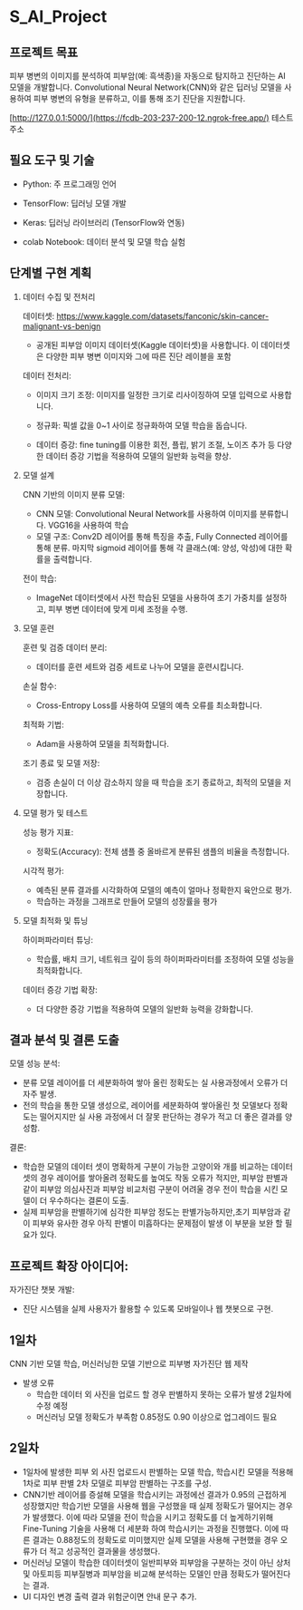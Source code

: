S_AI_Project
=
프로젝트 목표  
--
피부 병변의 이미지를 분석하여 피부암(예: 흑색종)을 자동으로 탐지하고 진단하는 AI 모델을 개발합니다. Convolutional Neural Network(CNN)와 같은 딥러닝 모델을 사용하여 피부 병변의 유형을 분류하고, 이를 통해 조기 진단을 지원합니다.

[http://127.0.0.1:5000/](https://fcdb-203-237-200-12.ngrok-free.app/) 테스트 주소

필요 도구 및 기술
--
* Python: 주 프로그래밍 언어 

* TensorFlow: 딥러닝 모델 개발

* Keras: 딥러닝 라이브러리 (TensorFlow와 연동)

* colab Notebook: 데이터 분석 및 모델 학습 실험

단계별 구현 계획
--
1. 데이터 수집 및 전처리
  
    데이터셋: https://www.kaggle.com/datasets/fanconic/skin-cancer-malignant-vs-benign
    * 공개된 피부암 이미지 데이터셋(Kaggle 데이터셋)을 사용합니다. 이 데이터셋은 다양한 피부 병변 이미지와 그에 따른 진단 레이블을 포함
    
    데이터 전처리:

    +	이미지 크기 조정: 이미지를 일정한 크기로 리사이징하여 모델 입력으로 사용합니다.
    
    +	정규화: 픽셀 값을 0~1 사이로 정규화하여 모델 학습을 돕습니다.

    +	데이터 증강: fine tuning를 이용한 회전, 플립, 밝기 조절, 노이즈 추가 등 다양한 데이터 증강 기법을 적용하여 모델의 일반화 능력을 향상.
      
2. 모델 설계
   
  	CNN 기반의 이미지 분류 모델:

    +	CNN 모델: Convolutional Neural Network를 사용하여 이미지를 분류합니다. VGG16을 사용하여 학습
    + 모델 구조: Conv2D 레이어를 통해 특징을 추출, Fully Connected 레이어를 통해 분류. 마지막 sigmoid 레이어를 통해 각 클래스(예: 양성, 악성)에 대한 확률을 출력합니다.

  	전이 학습: 
    + ImageNet 데이터셋에서 사전 학습된 모델을 사용하여 초기 가중치를 설정하고, 피부 병변 데이터에 맞게 미세 조정을 수행.

3. 모델 훈련
   
    훈련 및 검증 데이터 분리: 
    * 데이터를 훈련 세트와 검증 세트로 나누어 모델을 훈련시킵니다.

    손실 함수: 
    * Cross-Entropy Loss를 사용하여 모델의 예측 오류를 최소화합니다.

    최적화 기법:  
    * Adam을 사용하여 모델을 최적화합니다.

    조기 종료 및 모델 저장: 
    * 검증 손실이 더 이상 감소하지 않을 때 학습을 조기 종료하고, 최적의 모델을 저장합니다.

4. 모델 평가 및 테스트
   
    성능 평가 지표:
    * 정확도(Accuracy): 전체 샘플 중 올바르게 분류된 샘플의 비율을 측정합니다.
    
    시각적 평가: 
    * 예측된 분류 결과를 시각화하여 모델의 예측이 얼마나 정확한지 육안으로 평가.
    * 학습하는 과정을 그래프로 만들어 모델의 성장률을 평가

5. 모델 최적화 및 튜닝
    
    하이퍼파라미터 튜닝: 
    * 학습률, 배치 크기, 네트워크 깊이 등의 하이퍼파라미터를 조정하여 모델 성능을 최적화합니다.
    
    데이터 증강 기법 확장: 
    * 더 다양한 증강 기법을 적용하여 모델의 일반화 능력을 강화합니다.


결과 분석 및 결론 도출
--
  모델 성능 분석: 
  * 분류 모델 레이어를 더 세분화하여 쌓아 올린 정확도는 실 사용과정에서 오류가 더 자주 발생.
  * 전의 학습을 통한 모델 생성으로, 레이어를 세분화하여 쌓아올린 첫 모델보다 정확도는 떨어지지만 실 사용 과정에서 더 잘못 판단하는 경우가 적고 더 좋은 결과를 양성함.

  결론: 
  * 학습한 모델의 데이터 셋이 명확하게 구분이 가능한 고양이와 개를 비교하는 데이터 셋의 경우 레이어를 쌓아올려 정확도를 높여도 작동 오류가 적지만, 피부암 판별과 같이 피부암 의심사진과 피부암 비교처럼 구분이 어려울 경우 전이 학습을 시킨 모델이 더 우수하다는 결론이 도출.
  * 실제 피부암을 판별하기에 심각한 피부암 정도는 판별가능하지만,초기 피부암과 같이 피부와 유사한 경우 아직 판별이 미흡하다는 문제점이 발생 이 부분을 보완 할 필요가 있다.

프로젝트 확장 아이디어:
--
  자가진단 챗봇 개발: 
  * 진단 시스템을 실제 사용자가 활용할 수 있도록 모바일이나 웹 챗봇으로 구현.

1일차
--
  CNN 기반 모델 학습, 머신러닝한 모델 기반으로 피부병 자가진단 웹 제작
  * 발생 오류
    + 학습한 데이터 외 사진을 업로드 할 경우 판별하지 못하는 오류가 발생 2일차에 수정 예정
    + 머신러닝 모델 정확도가 부족함 0.85정도 0.90 이상으로 업그레이드 필요

2일차
--
 * 1일차에 발생한 피부 외 사진 업로드시 판별하는 모델 학습, 학습시킨 모델을 적용해 1차로 피부 판별 2차 모델로 피부암 판별하는 구조를 구성.
 * CNN기반 레이어를 증설해 모델을 학습시키는 과정에선 결과가 0.95의 근접하게 성장했지만 학습기반 모델을 사용해 웹을 구성했을 때 실제 정확도가 떨어지는 경우가 발생했다. 이에 따라 모델을 전이 학습을 시키고 정확도를 더 
  높게하기위해 Fine-Tuning 기술을 사용해 더 세분화 하여 학습시키는 과정을 진행했다. 이에 따른 결과는 0.88정도의 정확도로 미미했지만 실제 모델을 사용해 구현했을 경우 오류가 더 적고 성공적인 결과물을 생성했다.
 * 머신러닝 모델이 학습한 데이터셋이 일반피부와 피부암을 구분하는 것이 아닌 상처 및 아토피등 피부질병과 피부암을 비교해 분석하는 모델인 만큼 정확도가 떨어진다는 결과.
 * UI 디자인 변경 출력 결과 위험군이면 안내 문구 추가.
